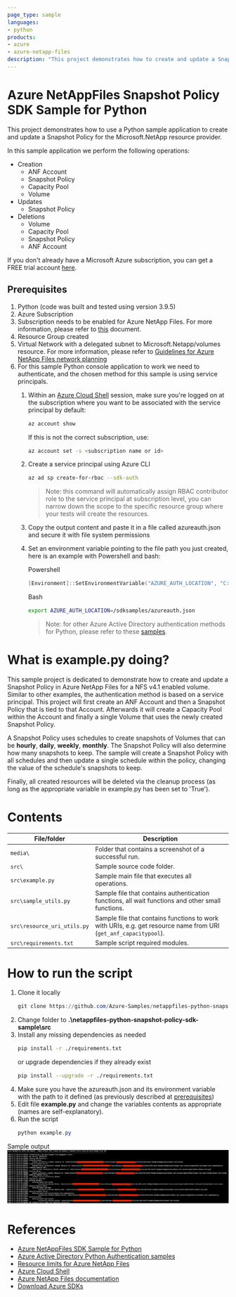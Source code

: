 ```yaml
---
page_type: sample
languages:
- python
products:
- azure
- azure-netapp-files
description: "This project demonstrates how to create and update a Snapshot Policy for Microsoft.NetApp resource provider using Python SDK."
---
```


# Azure NetAppFiles Snapshot Policy SDK Sample for Python

This project demonstrates how to use a Python sample application to create and update a Snapshot Policy for the Microsoft.NetApp resource provider. 

In this sample application we perform the following operations:

- Creation
  - ANF Account
  - Snapshot Policy
  - Capacity Pool
  - Volume
- Updates
  - Snapshot Policy
- Deletions
  - Volume
  - Capacity Pool
  - Snapshot Policy
  - ANF Account
			
If you don't already have a Microsoft Azure subscription, you can get a FREE trial account [here](http://go.microsoft.com/fwlink/?LinkId=330212).

## Prerequisites

1. Python (code was built and tested using version 3.9.5)
2. Azure Subscription
3. Subscription needs to be enabled for Azure NetApp Files. For more information, please refer to [this](https://docs.microsoft.com/azure/azure-netapp-files/azure-netapp-files-register#waitlist) document.
4. Resource Group created
5. Virtual Network with a delegated subnet to Microsoft.Netapp/volumes resource. For more information, please refer to [Guidelines for Azure NetApp Files network planning](https://docs.microsoft.com/en-us/azure/azure-netapp-files/azure-netapp-files-network-topologies)
6. For this sample Python console application to work we need to authenticate, and the chosen method for this sample is using service principals.
   1. Within an [Azure Cloud Shell](https://docs.microsoft.com/en-us/azure/cloud-shell/quickstart) session, make sure you're logged on at the subscription where you want to be associated with the service principal by default:
        ```bash
        az account show
        ```
   
        If this is not the correct subscription, use:
   
        ```bash
        az account set -s <subscription name or id>  
        ```

    2. Create a service principal using Azure CLI
   
        ```bash
        az ad sp create-for-rbac --sdk-auth
        ```
       >Note: this command will automatically assign RBAC contributor role to the service principal at subscription level, you can narrow down the scope to the specific resource group where your tests will create the resources.

    3. Copy the output content and paste it in a file called azureauth.json and secure it with file system permissions
    4. Set an environment variable pointing to the file path you just created, here is an example with Powershell and bash:
            
        Powershell
   
        ```powershell
        [Environment]::SetEnvironmentVariable("AZURE_AUTH_LOCATION", "C:\sdksample\azureauth.json", "User")
        ```
        Bash

        ```bash
        export AZURE_AUTH_LOCATION=/sdksamples/azureauth.json
        ```
        >Note: for other Azure Active Directory authentication methods for Python, please refer to these [samples](https://github.com/AzureAD/microsoft-authentication-library-for-python/tree/dev/sample). 

# What is example.py doing? 

This sample project is dedicated to demonstrate how to create and update a Snapshot Policy in Azure NetApp Files for a NFS v4.1 enabled volume. Similar to other examples, the authentication method is based on a service principal.
This project will first create an ANF Account and then a Snapshot Policy that is tied to that Account. Afterwards it will create a Capacity Pool within the Account and finally a single Volume that uses the newly created Snapshot Policy. 

A Snapshot Policy uses schedules to create snapshots of Volumes that can be **hourly**, **daily**, **weekly**, **monthly**. The Snapshot Policy will also determine how many snapshots to keep.
The sample will create a Snapshot Policy with all schedules and then update a single schedule within the policy, changing the value of the schedule's snapshots to keep.

Finally, all created resources will be deleted via the cleanup process (as long as the appropriate variable in example.py has been set to 'True').

# Contents

| File/folder                 | Description                                                                                                      |
|-----------------------------|------------------------------------------------------------------------------------------------------------------|
| `media\`                    | Folder that contains a screenshot of a successful run.                                                           |
| `src\`                      | Sample source code folder.                                                                                       |
| `src\example.py`            | Sample main file that executes all operations.                                                                   |
| `src\sample_utils.py`       | Sample file that contains authentication functions, all wait functions and other small functions.                |
| `src\resource_uri_utils.py` | Sample file that contains functions to work with URIs, e.g. get resource name from URI (`get_anf_capacitypool`). |
| `src\requirements.txt`      | Sample script required modules.                                                                                  |

# How to run the script

1. Clone it locally
    ```powershell
    git clone https://github.com/Azure-Samples/netappfiles-python-snapshot-policy-sdk-sample.git
    ```
1. Change folder to **.\netappfiles-python-snapshot-policy-sdk-sample\src**
2. Install any missing dependencies as needed
    ```bash
    pip install -r ./requirements.txt
    ```
    or upgrade dependencies if they already exist
    ```bash
    pip install --upgrade -r ./requirements.txt
    ```
3. Make sure you have the azureauth.json and its environment variable with the path to it defined (as previously described at [prerequisites](#Prerequisites))
4. Edit file **example.py** and change the variables contents as appropriate (names are self-explanatory).
5. Run the script
    ```powershell
    python example.py
    ```

Sample output
![e2e execution](./media/e2e-execution.png) 

# References

- [Azure NetAppFiles SDK Sample for Python](https://docs.microsoft.com/en-us/samples/azure-samples/netappfiles-python-sdk-sample/azure-netappfiles-sdk-sample-for-python/)
- [Azure Active Directory Python Authentication samples](https://github.com/AzureAD/microsoft-authentication-library-for-python/tree/dev/sample)
- [Resource limits for Azure NetApp Files](https://docs.microsoft.com/en-us/azure/azure-netapp-files/azure-netapp-files-resource-limits)
- [Azure Cloud Shell](https://docs.microsoft.com/en-us/azure/cloud-shell/quickstart)
- [Azure NetApp Files documentation](https://docs.microsoft.com/en-us/azure/azure-netapp-files/)
- [Download Azure SDKs](https://azure.microsoft.com/downloads/) 
 
